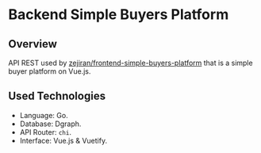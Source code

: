 # Backend Simple Buyers Platform

## Overview

API REST used by 
<a href='https://github.com/zejiran/frontend-simple-buyers-platform'>zejiran/frontend-simple-buyers-platform</a>
that is a simple buyer platform on Vue.js.

## Used Technologies

- Language: Go.
- Database: Dgraph.
- API Router: ```chi```.
- Interface: Vue.js & Vuetify.